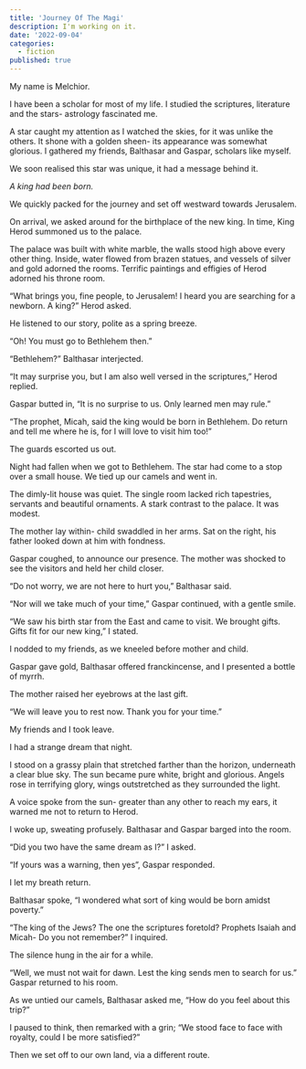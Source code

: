 ```yaml
---
title: 'Journey Of The Magi'
description: I'm working on it.
date: '2022-09-04'
categories:
  - fiction
published: true
---
```


My name is Melchior.

I have been a scholar for most of my life. I studied the scriptures, literature and the stars- astrology fascinated me.

A star caught my attention as I watched the skies, for it was unlike the others. It shone with a golden sheen- its appearance was somewhat glorious. I gathered my friends, Balthasar and Gaspar, scholars like myself.

We soon realised this star was unique, it had a message behind it.

_A king had been born._

We quickly packed for the journey and set off westward towards Jerusalem.

On arrival, we asked around for the birthplace of the new king. In time, King Herod summoned us to the palace.

The palace was built with white marble, the walls stood high above every other thing. Inside, water flowed from brazen statues, and vessels of silver and gold adorned the rooms. Terrific paintings and effigies of Herod adorned his throne room.

“What brings you, fine people, to Jerusalem! I heard you are searching for a newborn. A king?” Herod asked.

He listened to our story, polite as a spring breeze.

“Oh! You must go to Bethlehem then.”

“Bethlehem?” Balthasar interjected.

“It may surprise you, but I am also well versed in the scriptures,” Herod replied.

Gaspar butted in, “It is no surprise to us. Only learned men may rule.”

“The prophet, Micah, said the king would be born in Bethlehem. Do return and tell me where he is, for I will love to visit him too!”

The guards escorted us out.

Night had fallen when we got to Bethlehem. The star had come to a stop over a small house. We tied up our camels and went in.

The dimly-lit house was quiet. The single room lacked rich tapestries, servants and beautiful ornaments. A stark contrast to the palace. It was modest.

The mother lay within- child swaddled in her arms. Sat on the right, his father looked down at him with fondness.

Gaspar coughed, to announce our presence. The mother was shocked to see the visitors and held her child closer.

“Do not worry, we are not here to hurt you,” Balthasar said.

“Nor will we take much of your time,” Gaspar continued, with a gentle smile.

“We saw his birth star from the East and came to visit. We brought gifts. Gifts fit for our new king,” I stated.

I nodded to my friends, as we kneeled before mother and child.

Gaspar gave gold, Balthasar offered franckincense, and I presented a bottle of myrrh.

The mother raised her eyebrows at the last gift.

“We will leave you to rest now. Thank you for your time.”

My friends and I took leave.

I had a strange dream that night.

I stood on a grassy plain that stretched farther than the horizon, underneath a clear blue sky. The sun became pure white, bright and glorious. Angels rose in terrifying glory, wings outstretched as they surrounded the light.

A voice spoke from the sun- greater than any other to reach my ears, it warned me not to return to Herod.

I woke up, sweating profusely. Balthasar and Gaspar barged into the room.

“Did you two have the same dream as I?” I asked.

“If yours was a warning, then yes”, Gaspar responded.

I let my breath return.

Balthasar spoke, “I wondered what sort of king would be born amidst poverty.”

“The king of the Jews? The one the scriptures foretold? Prophets Isaiah and Micah- Do you not remember?” I inquired.

The silence hung in the air for a while.

“Well, we must not wait for dawn. Lest the king sends men to search for us.” Gaspar returned to his room.

As we untied our camels, Balthasar asked me, “How do you feel about this trip?”

I paused to think, then remarked with a grin; “We stood face to face with royalty, could I be more satisfied?”

Then we set off to our own land, via a different route.
